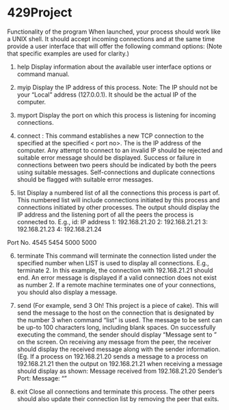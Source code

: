 # 429Project

Functionality of the program
When launched, your process should work like a UNIX shell. It should accept incoming connections and at the same time provide a user interface that will offer the following command options: (Note that specific examples are used for clarity.)
1. help Display information about the available user interface options or command manual. 

2. myip Display the IP address of this process.
Note: The IP should not be your “Local” address (127.0.0.1). It should be the actual IP of the computer. 

3. myport Display the port on which this process is listening for incoming connections.
  
4. connect <destination> <port no> : This command establishes a new TCP connection to the specified <destination> at the specified < port no>. The <destination> is the IP address of the computer. Any attempt to connect to an invalid IP should be rejected and suitable error message should be displayed. Success or failure in connections between two peers should be indicated by both the peers using suitable messages. Self-connections and duplicate connections should be flagged with suitable error messages.

5. list Display a numbered list of all the connections this process is part of. This numbered list will include connections initiated by this process and connections initiated by other processes. The output should display the IP address and the listening port of all the peers the process is connected to.
E.g., id: IP address
1: 192.168.21.20 
2: 192.168.21.21 
3: 192.168.21.23
4: 192.168.21.24

  Port No.
    4545
    5454
    5000
    5000

6. terminate <connection id.> This command will terminate the connection listed under the specified number when LIST is used to display all connections. E.g., terminate 2. In this example, the connection with 192.168.21.21 should end. An error message is displayed if a valid connection does not exist as number 2. If a remote machine terminates one of your connections, you should also display a message.

7. send <connection id.> <message> (For example, send 3 Oh! This project is a piece of cake). This will send the message to the host on the connection that is designated by the number 3 when command “list” is used. The message to be sent can be up-to 100 characters long, including blank spaces. On successfully executing the command, the sender should display “Message sent to <connection id>” on the screen. On receiving any message from the peer, the receiver should display the received message along with the sender information.
(Eg. If a process on 192.168.21.20 sends a message to a process on 192.168.21.21 then the output on 192.168.21.21 when receiving a message should display as shown:
Message received from 192.168.21.20 Sender’s Port: <The port no. of the sender> 
Message: “<received message>”

8. exit Close all connections and terminate this process. The other peers should also update their connection list by removing the peer that exits.
